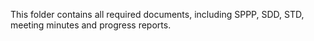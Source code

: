 This folder contains all required documents, including SPPP, SDD, STD, meeting minutes and progress reports.
